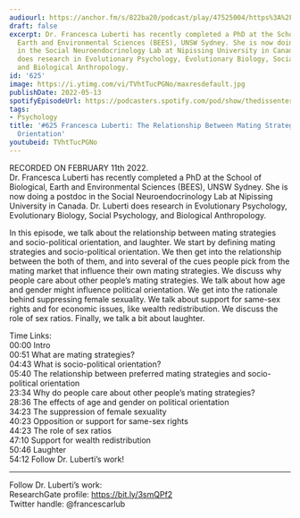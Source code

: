 ```yaml
---
audiourl: https://anchor.fm/s/822ba20/podcast/play/47525004/https%3A%2F%2Fd3ctxlq1ktw2nl.cloudfront.net%2Fstaging%2F2022-1-11%2F9efa4769-baf1-ef97-bec8-7584eadafb91.m4a
draft: false
excerpt: Dr. Francesca Luberti has recently completed a PhD at the School of Biological,
  Earth and Environmental Sciences (BEES), UNSW Sydney. She is now doing a postdoc
  in the Social Neuroendocrinology Lab at Nipissing University in Canada. Dr. Luberti
  does research in Evolutionary Psychology, Evolutionary Biology, Social Psychology,
  and Biological Anthropology.
id: '625'
image: https://i.ytimg.com/vi/TVhtTucPGNo/maxresdefault.jpg
publishDate: 2022-05-13
spotifyEpisodeUrl: https://podcasters.spotify.com/pod/show/thedissenter/episodes/625-Francesca-Luberti-The-Relationship-Between-Mating-Strategies-and-Socio-political-Orientation-e1e8rmc
tags:
- Psychology
title: '#625 Francesca Luberti: The Relationship Between Mating Strategies and Socio-Political
  Orientation'
youtubeid: TVhtTucPGNo
---
```

<div class="timelinks">

RECORDED ON FEBRUARY 11th 2022.  
Dr. Francesca Luberti has recently completed a PhD at the School of Biological, Earth and Environmental Sciences (BEES), UNSW Sydney. She is now doing a postdoc in the Social Neuroendocrinology Lab at Nipissing University in Canada. Dr. Luberti does research in Evolutionary Psychology, Evolutionary Biology, Social Psychology, and Biological Anthropology.

In this episode, we talk about the relationship between mating strategies and socio-political orientation, and laughter. We start by defining mating strategies and socio-political orientation. We then get into the relationship between the both of them, and into several of the cues people pick from the mating market that influence their own mating strategies. We discuss why people care about other people’s mating strategies. We talk about how age and gender might influence political orientation. We get into the rationale behind suppressing female sexuality. We talk about support for same-sex rights and for economic issues, like wealth redistribution. We discuss the role of sex ratios. Finally, we talk a bit about laughter.

Time Links:  
<time>00:00</time> Intro  
<time>00:51</time> What are mating strategies?  
<time>04:43</time> What is socio-political orientation?  
<time>05:40</time> The relationship between preferred mating strategies and socio-political orientation  
<time>23:34</time> Why do people care about other people’s mating strategies?  
<time>28:36</time> The effects of age and gender on political orientation  
<time>34:23</time> The suppression of female sexuality  
<time>40:23</time> Opposition or support for same-sex rights  
<time>44:23</time> The role of sex ratios  
<time>47:10</time> Support for wealth redistribution  
<time>50:46</time> Laughter  
<time>54:12</time> Follow Dr. Luberti’s work!

---

Follow Dr. Luberti’s work:  
ResearchGate profile: https://bit.ly/3smQPf2  
Twitter handle: @francescarlub
</div>

